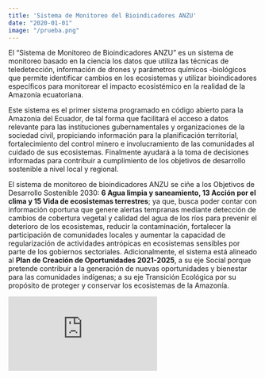```yaml
---
title: 'Sistema de Monitoreo del Bioindicadores ANZU'
date: "2020-01-01"
image: "/prueba.png"
---
```


El “Sistema de Monitoreo de Bioindicadores ANZU” es un sistema de monitoreo basado en la ciencia los datos que utiliza las técnicas de teledetección, información de drones y parámetros químicos -biológicos que permite identificar cambios en los ecosistemas y utilizar bioindicadores específicos para monitorear el impacto ecosistémico en la realidad de la Amazonía ecuatoriana.

Este sistema es el primer sistema programado en código abierto para la Amazonia del Ecuador, de tal forma que facilitará el acceso a datos relevante para las instituciones gubernamentales y organizaciones de la sociedad civil, propiciando información para la planificación territorial, fortalecimiento del control minero e involucramiento de las comunidades al cuidado de sus ecosistemas. Finalmente ayudará a la toma de decisiones informadas para contribuir a cumplimiento de los objetivos de desarrollo sostenible a nivel local y regional.

El sistema de monitoreo de bioindicadores ANZU se ciñe a los Objetivos de Desarrollo Sostenible 2030: **6 Agua limpia y saneamiento, 13 Acción por el clima y 15 Vida de ecosistemas terrestres**; ya que, busca poder contar con información oportuna que genere alertas tempranas mediante detección de cambios de cobertura vegetal y calidad del agua de los ríos para prevenir el deterioro de los ecosistemas, reducir la contaminación, fortalecer la participación de comunidades locales y aumentar la capacidad de regularización de actividades antrópicas en ecosistemas sensibles por parte de los gobiernos sectoriales. Adicionalmente, el sistema está alineado al **Plan de Creación de Oportunidades 2021-2025**, a su eje Social porque pretende contribuir a la generación de nuevas oportunidades y bienestar para las comunidades indígenas; a su eje Transición Ecológica por su propósito de proteger y conservar los ecosistemas de la Amazonía.

<iframe src="https://www.youtube.com/embed/GytVjEd_V3U" title="YouTube video player" frameBorder="0" allow="accelerometer; autoplay; clipboard-write; encrypted-media; gyroscope; picture-in-picture" allowfullscreen></iframe>

